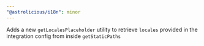 ```yaml
---
"@astrolicious/i18n": minor
---
```


Adds a new `getLocalesPlaceholder` utility to retrieve `locales` provided in the integration config from inside `getStaticPaths`
